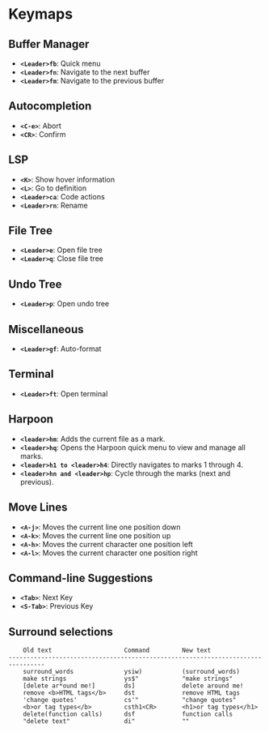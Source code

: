 # Keymaps

## Buffer Manager
- **`<Leader>fb`**: Quick menu
- **`<Leader>fn`**: Navigate to the next buffer
- **`<Leader>fm`**: Navigate to the previous buffer

## Autocompletion
- **`<C-e>`**: Abort
- **`<CR>`**: Confirm

## LSP
- **`<K>`**: Show hover information
- **`<L>`**: Go to definition
- **`<Leader>ca`**: Code actions
- **`<Leader>rn`**: Rename 

## File Tree
- **`<Leader>e`**: Open file tree
- **`<Leader>q`**: Close file tree

## Undo Tree
- **`<Leader>p`**: Open undo tree

## Miscellaneous
- **`<Leader>gf`**: Auto-format

## Terminal
- **`<Leader>ft`**: Open terminal

## Harpoon
- **`<leader>hm`**: Adds the current file as a mark.
- **`<leader>hq`**: Opens the Harpoon quick menu to view and manage all marks.
- **`<leader>h1 to <leader>h4`**: Directly navigates to marks 1 through 4.
- **`<leader>hn and <leader>hp`**: Cycle through the marks (next and previous).


## Move Lines 
- **`<A-j>`**: Moves the current line one position down
- **`<A-k>`**: Moves the current line one position up 
- **`<A-h>`**: Moves the current character one position left 
- **`<A-l>`**: Moves the current character one position right

## Command-line Suggestions
- **`<Tab>`**: Next Key
- **`<S-Tab>`**: Previous Key

## Surround selections

```
    Old text                    Command         New text
--------------------------------------------------------------------------------
    surround_words              ysiw)           (surround_words)
    make strings                ys$"            "make strings"
    [delete ar*ound me!]        ds]             delete around me!
    remove <b>HTML tags</b>     dst             remove HTML tags
    'change quotes'             cs'"            "change quotes"
    <b>or tag types</b>         csth1<CR>       <h1>or tag types</h1>
    delete(function calls)      dsf             function calls
    "delete text"               di"             ""
```



